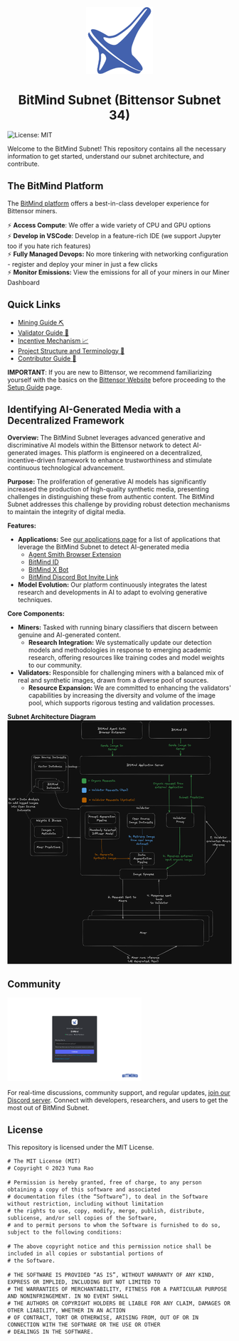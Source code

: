 <p align="center">
  <img src="static/Bitmind-Logo.png" alt="BitMind Logo" width="150"/>
</p>
<h1 align="center">BitMind Subnet (Bittensor Subnet 34)</h1>

![License: MIT](https://img.shields.io/badge/License-MIT-yellow.svg)

Welcome to the BitMind Subnet! This repository contains all the necessary information to get started, understand our subnet architecture, and contribute.

## The BitMind Platform

The [BitMind platform](https://app.bitmindlabs.ai/) offers a best-in-class developer experience for Bittensor miners. 

⚡ **Access Compute**: We offer a wide variety of CPU and GPU options<br>
⚡ **Develop in VSCode**: Develop in a feature-rich IDE (we support Jupyter too if you hate rich features)<br>
⚡ **Fully Managed Devops:** No more tinkering with networking configuration - register and deploy your miner in just a few clicks <br>
⚡ **Monitor Emissions:** View the emissions for all of your miners in our Miner Dashboard


## Quick Links

- [Mining Guide ⛏️](docs/Mining.md)
- [Validator Guide 🔧](docs/Validating.md)
- [Incentive Mechanism 📈](docs/Incentive.md)
- [Project Structure and Terminology 📖](docs/Glossary.md)
- [Contributor Guide 🤝](docs/Contributor_Guide.md)

**IMPORTANT**: If you are new to Bittensor, we recommend familiarizing yourself with the basics on the [Bittensor Website](https://bittensor.com/) before proceeding to the [Setup Guide](docs/Setup.md) page.

## Identifying AI-Generated Media with a Decentralized Framework

**Overview:**
The BitMind Subnet leverages advanced generative and discriminative AI models within the Bittensor network to detect AI-generated images. This platform is engineered on a decentralized, incentive-driven framework to enhance trustworthiness and stimulate continuous technological advancement.

**Purpose:**
The proliferation of generative AI models has significantly increased the production of high-quality synthetic media, presenting challenges in distinguishing these from authentic content. The BitMind Subnet addresses this challenge by providing robust detection mechanisms to maintain the integrity of digital media.

**Features:**

- **Applications:** See [our applications page](https://www.bitmindlabs.ai/apps) for a list of applications that leverage the BitMind Subnet to detect AI-generated media
  - [Agent Smith Browser Extension](https://chromewebstore.google.com/detail/bitmind-agent-smith/ejlhmbdnjjlifeeelpnlkkechnmojnhg)
  - [BitMind ID](https://bitmindid.com/)
  - [BitMind X Bot](https://x.com/bitmindbot)
  - [BitMind Discord Bot Invite Link](https://discord.com/oauth2/authorize?client_id=1274036214361620560&permissions=139586825408&integration_type=0&scope=bot+applications.commands)
- **Model Evolution:** Our platform continuously integrates the latest research and developments in AI to adapt to evolving generative techniques.

**Core Components:**

- **Miners:** Tasked with running binary classifiers that discern between genuine and AI-generated content.
  - **Research Integration:** We systematically update our detection models and methodologies in response to emerging academic research, offering resources like training codes and model weights to our community.
- **Validators:** Responsible for challenging miners with a balanced mix of real and synthetic images, drawn from a diverse pool of sources.
  - **Resource Expansion:** We are committed to enhancing the validators' capabilities by increasing the diversity and volume of the image pool, which supports rigorous testing and validation processes.

**Subnet Architecture Diagram**
![Subnet Architecture](static/Subnet-Arch.png)

## Community

<p align="left">
  <a href="https://discord.gg/bitmind">
    <img src="static/Join-BitMind-Discord.png" alt="Join us on Discord" width="60%">
  </a>
</p>

For real-time discussions, community support, and regular updates, <a href="https://discord.gg/bitmind">join our Discord server</a>. Connect with developers, researchers, and users to get the most out of BitMind Subnet.

## License

This repository is licensed under the MIT License.

```text
# The MIT License (MIT)
# Copyright © 2023 Yuma Rao

# Permission is hereby granted, free of charge, to any person obtaining a copy of this software and associated
# documentation files (the “Software”), to deal in the Software without restriction, including without limitation
# the rights to use, copy, modify, merge, publish, distribute, sublicense, and/or sell copies of the Software,
# and to permit persons to whom the Software is furnished to do so, subject to the following conditions:

# The above copyright notice and this permission notice shall be included in all copies or substantial portions of
# the Software.

# THE SOFTWARE IS PROVIDED “AS IS”, WITHOUT WARRANTY OF ANY KIND, EXPRESS OR IMPLIED, INCLUDING BUT NOT LIMITED TO
# THE WARRANTIES OF MERCHANTABILITY, FITNESS FOR A PARTICULAR PURPOSE AND NONINFRINGEMENT. IN NO EVENT SHALL
# THE AUTHORS OR COPYRIGHT HOLDERS BE LIABLE FOR ANY CLAIM, DAMAGES OR OTHER LIABILITY, WHETHER IN AN ACTION
# OF CONTRACT, TORT OR OTHERWISE, ARISING FROM, OUT OF OR IN CONNECTION WITH THE SOFTWARE OR THE USE OR OTHER
# DEALINGS IN THE SOFTWARE.
```
